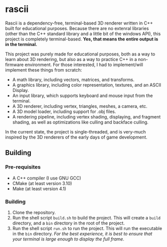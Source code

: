 # rascii

Rascii is a dependency-free, terminal-based 3D renderer written in C++ built for educational purposes. Because there are no extenral libraries (other than the C++ standard library and a little bit of the windows API), this project is completely terminal-based. **Yes, that means the entire output is in the terminal.**

This project was purely made for educational purposes, both as a way to learn about 3D rendering, but also as a way to practice C++ in a non-firmware environment. For those interested, I had to implement/will implement these things from scratch:

* A math library, including vectors, matrices, and transforms.
* A graphics library, including color representation, textures, and an ASCII Display.
* An input library, which supports keyboard and mouse input from the terminal.
* A 3D renderer, including vertex, triangles, meshes, a camera, etc.
* A 3D model loader, including support for .obj files.
* A rendering pipeline, including vertex shading, displaying, and fragment shading, as well as optimizations like culling and backface culling.

In the current state, the project is single-threaded, and is very-much inspired by the 3D renderers of the early days of game development.

## Building
### Pre-requisites
* A C++ compiler (I use GNU GCC)
* CMake (at least version 3.10)
* Make (at least version 4.1)

### Building
1. Clone the repository.
2. Run the shell script `build.sh` to build the project. This will create a `build` directory, and a `bin` directory in the root of the project.
3. Run the shell script `run.sh` to run the project. This will run the executable in the `bin` directory. *For the best experience, it is best to ensure that your terminal is large enough to display the full frame.*
